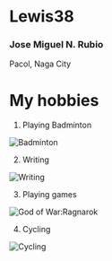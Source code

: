 # Lewis38
### Jose Miguel N. Rubio

Pacol, Naga City

# My hobbies

1. Playing Badminton


![Badminton](https://media2.giphy.com/media/v1.Y2lkPTc5MGI3NjExODg3dXlremE4ZDRkdXphc2ZobnFuaHc0dzk5YnJoaHcxbjNmbzNsNyZlcD12MV9pbnRlcm5hbF9naWZfYnlfaWQmY3Q9cw/UuKevjxS75vbLjiHsV/giphy.webp)


2. Writing


![Writing](https://images.unsplash.com/photo-1455390582262-044cdead277a?q=80&w=1973&auto=format&fit=crop&ixlib=rb-4.0.3&ixid=M3wxMjA3fDB8MHxwaG90by1wYWdlfHx8fGVufDB8fHx8fA%3D%3D)


3. Playing games


![God of War:Ragnarok](https://shared.akamai.steamstatic.com/store_item_assets/steam/apps/2322010/capsule_616x353.jpg?t=1726774417)


4.  Cycling


![Cycling](https://www.trainerroad.com/blog/wp-content/uploads/2021/11/benefits-of-cycling.jpg)
